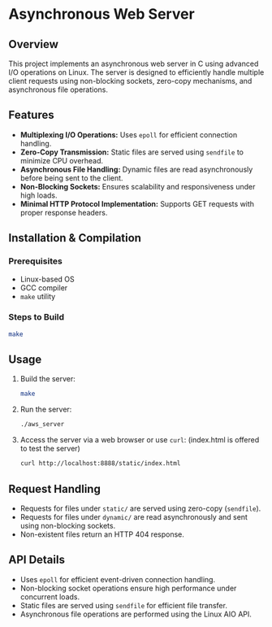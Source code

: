 # Asynchronous Web Server

## Overview
This project implements an asynchronous web server in C using advanced I/O operations on Linux. The server is designed to efficiently handle multiple client requests using non-blocking sockets, zero-copy mechanisms, and asynchronous file operations.

## Features
- **Multiplexing I/O Operations:** Uses `epoll` for efficient connection handling.
- **Zero-Copy Transmission:** Static files are served using `sendfile` to minimize CPU overhead.
- **Asynchronous File Handling:** Dynamic files are read asynchronously before being sent to the client.
- **Non-Blocking Sockets:** Ensures scalability and responsiveness under high loads.
- **Minimal HTTP Protocol Implementation:** Supports GET requests with proper response headers.

## Installation & Compilation
### Prerequisites
- Linux-based OS
- GCC compiler
- `make` utility

### Steps to Build
```sh
make
```

## Usage
1. Build the server:
   ```sh
   make
   ```
2. Run the server:
   ```sh
   ./aws_server
   ```
3. Access the server via a web browser or use `curl`: (index.html is offered to test the server)
   ```sh
   curl http://localhost:8888/static/index.html
   ```

## Request Handling
- Requests for files under `static/` are served using zero-copy (`sendfile`).
- Requests for files under `dynamic/` are read asynchronously and sent using non-blocking sockets.
- Non-existent files return an HTTP 404 response.

## API Details
- Uses `epoll` for efficient event-driven connection handling.
- Non-blocking socket operations ensure high performance under concurrent loads.
- Static files are served using `sendfile` for efficient file transfer.
- Asynchronous file operations are performed using the Linux AIO API.

